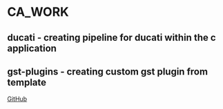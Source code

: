 # CA_WORK

## ducati - creating pipeline for ducati within the c application

## gst-plugins - creating custom gst plugin from template

[GitHub](http://github.com)
